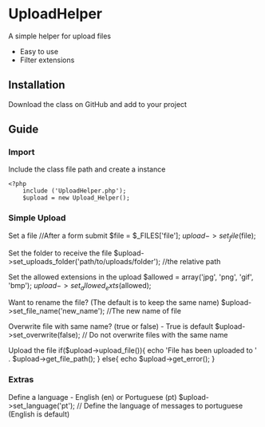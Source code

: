 UploadHelper
============

A simple helper for upload files

- Easy to use
- Filter extensions

Installation
------------

Download the class on GitHub and add to your project

Guide
------------

### Import

Include the class file path and create a instance

    <?php
        include ('UploadHelper.php');
        $upload = new Upload_Helper();

### Simple Upload

Set a file
    //After a form submit
    $file = $_FILES['file'];
    $upload->set_file($file);

Set the folder to receive the file
    $upload->set_uploads_folder('path/to/uploads/folder'); //the relative path

Set the allowed extensions in the upload
    $allowed = array('jpg', 'png', 'gif', 'bmp');
    $upload->set_allowed_exts($allowed);

Want to rename the file? (The default is to keep the same name)
    $upload->set_file_name('new_name'); //The new name of file

Overwrite file with same name? (true or false) - True is default
    $upload->set_overwrite(false); // Do not overwrite files with the same name

Upload the file
    if($upload->upload_file()){
        echo 'File has been uploaded to ' . $upload->get_file_path(); 
    }
    else{
        echo $upload->get_error();
    }

### Extras

Define a language - English (en) or Portuguese (pt)
    $upload->set_language('pt'); // Define the language of messages to portuguese (English is default)